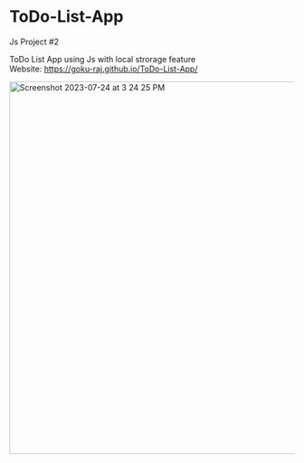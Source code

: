 # ToDo-List-App
Js Project #2

ToDo List App using Js with local strorage feature <br>
Website: https://goku-raj.github.io/ToDo-List-App/ <br>

<img width="659" alt="Screenshot 2023-07-24 at 3 24 25 PM" src="https://github.com/goku-raj/ToDo-List-App/assets/113906770/f201656a-06d6-4337-88d2-b03d184b0b82">

